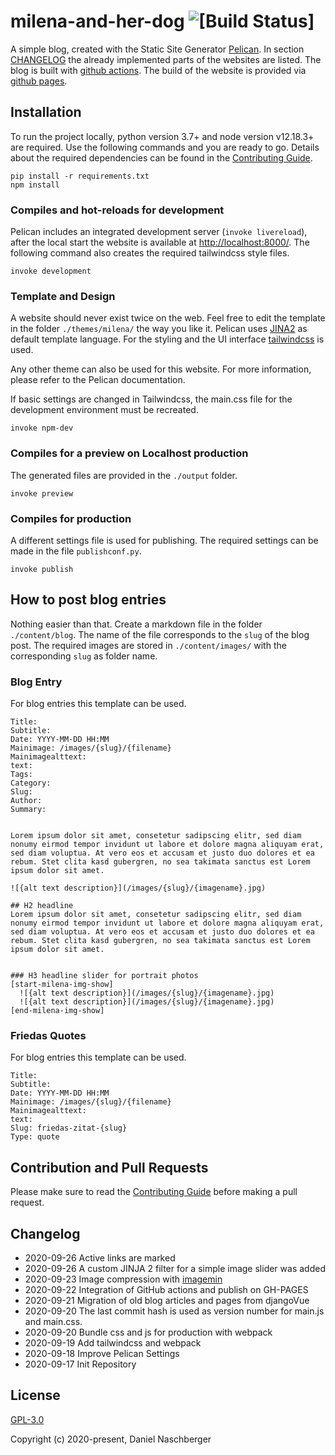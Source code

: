 # milena-and-her-dog ![[Build Status]](https://github.com/naschidaniel/milena-and-her-dog/workflows/release/badge.svg)

A simple blog, created with the Static Site Generator [Pelican](https://getpelican.com/). In section [CHANGELOG](#CHANGELOG) the already implemented parts of the websites are listed. The blog is built with [github actions](https://docs.github.com/en/actions). The build of the website is provided via [github pages](https://pages.github.com/).


## Installation

To run the project locally, python version 3.7+ and node version v12.18.3+ are required. Use the following commands and you are ready to go. Details about the required dependencies can be found in the [Contributing Guide](./CONTRIBUTING.md).

```
pip install -r requirements.txt
npm install
```


### Compiles and hot-reloads for development

Pelican includes an integrated development server (`invoke livereload`), after the local start the website is available at [http://localhost:8000/](http://localhost:8000/). The following command also creates the required tailwindcss style files. 

```
invoke development
```


### Template and Design 

A website should never exist twice on the web. Feel free to edit the template in the folder `./themes/milena/` the way you like it. Pelican uses [JINA2](https://jinja.palletsprojects.com/) as default template language. For the styling and the UI interface [tailwindcss](https://tailwindcss.com/) is used.

Any other theme can also be used for this website. For more information, please refer to the Pelican documentation. 

If basic settings are changed in Tailwindcss, the main.css file for the development environment must be recreated.

```
invoke npm-dev
```


### Compiles for a preview on Localhost production

The generated files are provided in the `./output` folder.

```
invoke preview
```

### Compiles for production

A different settings file is used for publishing. The required settings can be made in the file `publishconf.py`.

```
invoke publish
```


## How to post blog entries

Nothing easier than that. Create a markdown file in the folder `./content/blog`. The name of the file corresponds to the `slug` of the blog post. 
The required images are stored in `./content/images/` with the corresponding `slug` as folder name. 

### Blog Entry

For blog entries this template can be used.

```
Title:
Subtitle:
Date: YYYY-MM-DD HH:MM
Mainimage: /images/{slug}/{filename}
Mainimagealttext: 
text:
Tags:
Category:
Slug:
Author:
Summary:


Lorem ipsum dolor sit amet, consetetur sadipscing elitr, sed diam nonumy eirmod tempor invidunt ut labore et dolore magna aliquyam erat, sed diam voluptua. At vero eos et accusam et justo duo dolores et ea rebum. Stet clita kasd gubergren, no sea takimata sanctus est Lorem ipsum dolor sit amet.

![{alt text description}](/images/{slug}/{imagename}.jpg) 

## H2 headline
Lorem ipsum dolor sit amet, consetetur sadipscing elitr, sed diam nonumy eirmod tempor invidunt ut labore et dolore magna aliquyam erat, sed diam voluptua. At vero eos et accusam et justo duo dolores et ea rebum. Stet clita kasd gubergren, no sea takimata sanctus est Lorem ipsum dolor sit amet.


### H3 headline slider for portrait photos
[start-milena-img-show]
  ![{alt text description}](/images/{slug}/{imagename}.jpg) 
  ![{alt text description}](/images/{slug}/{imagename}.jpg) 
[end-milena-img-show]
```

### Friedas Quotes

For blog entries this template can be used.

```
Title:
Subtitle:
Date: YYYY-MM-DD HH:MM
Mainimage: /images/{slug}/{filename}
Mainimagealttext:
text:
Slug: friedas-zitat-{slug}
Type: quote
```

## Contribution and Pull Requests

Please make sure to read the [Contributing Guide](./CONTRIBUTING.md) before making a pull request.


## Changelog

- 2020-09-26 Active links are marked
- 2020-09-26 A custom JINJA 2 filter for a simple image slider was added 
- 2020-09-23 Image compression with [imagemin](https://github.com/imagemin/imagemin)
- 2020-09-22 Integration of GitHub actions and publish on GH-PAGES
- 2020-09-21 Migration of old blog articles and pages from djangoVue
- 2020-09-20 The last commit hash is used as version number for main.js and main.css.
- 2020-09-20 Bundle css and js for production with webpack
- 2020-09-19 Add tailwindcss and webpack
- 2020-09-18 Improve Pelican Settings
- 2020-09-17 Init Repository



## License

[GPL-3.0](./LICENSE)

Copyright (c) 2020-present, Daniel Naschberger
